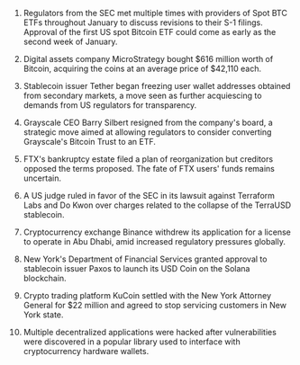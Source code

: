 1. Regulators from the SEC met multiple times with providers of Spot BTC ETFs throughout January to discuss revisions to their S-1 filings. Approval of the first US spot Bitcoin ETF could come as early as the second week of January.
    
2. Digital assets company MicroStrategy bought $616 million worth of Bitcoin, acquiring the coins at an average price of $42,110 each.
    
3. Stablecoin issuer Tether began freezing user wallet addresses obtained from secondary markets, a move seen as further acquiescing to demands from US regulators for transparency.
    
4. Grayscale CEO Barry Silbert resigned from the company's board, a strategic move aimed at allowing regulators to consider converting Grayscale's Bitcoin Trust to an ETF.
    
5. FTX's bankruptcy estate filed a plan of reorganization but creditors opposed the terms proposed. The fate of FTX users' funds remains uncertain.
    
6. A US judge ruled in favor of the SEC in its lawsuit against Terraform Labs and Do Kwon over charges related to the collapse of the TerraUSD stablecoin.
    
7. Cryptocurrency exchange Binance withdrew its application for a license to operate in Abu Dhabi, amid increased regulatory pressures globally.
    
8. New York's Department of Financial Services granted approval to stablecoin issuer Paxos to launch its USD Coin on the Solana blockchain.
    
9. Crypto trading platform KuCoin settled with the New York Attorney General for $22 million and agreed to stop servicing customers in New York state.
    
10. Multiple decentralized applications were hacked after vulnerabilities were discovered in a popular library used to interface with cryptocurrency hardware wallets.
